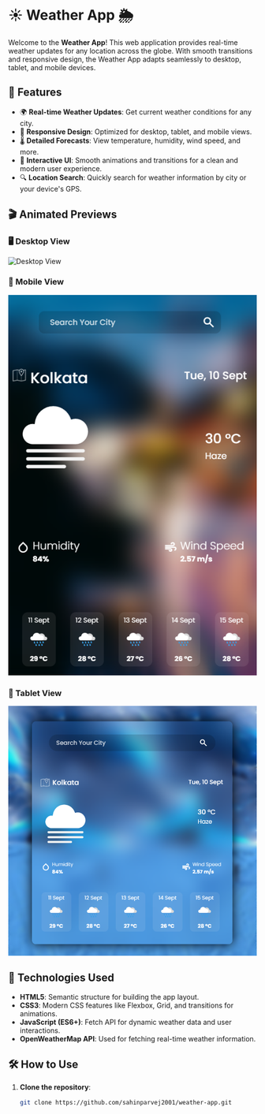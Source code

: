 # ☀️ Weather App 🌦️

Welcome to the **Weather App**! This web application provides real-time weather updates for any location across the globe. With smooth transitions and responsive design, the Weather App adapts seamlessly to desktop, tablet, and mobile devices.

## 🚀 Features

- 🌍 **Real-time Weather Updates**: Get current weather conditions for any city.
- 📱 **Responsive Design**: Optimized for desktop, tablet, and mobile views.
- 🌡️ **Detailed Forecasts**: View temperature, humidity, wind speed, and more.
- 🔄 **Interactive UI**: Smooth animations and transitions for a clean and modern user experience.
- 🔍 **Location Search**: Quickly search for weather information by city or your device's GPS.

## 🎬 Animated Previews

### 🖥️ Desktop View
![Desktop View](Desctop_view.png)

### 📱 Mobile View
![Mobile View](Mobile_view.png)

### 📲 Tablet View
![Tablet View](Tab_view.png)

## 🎨 Technologies Used

- **HTML5**: Semantic structure for building the app layout.
- **CSS3**: Modern CSS features like Flexbox, Grid, and transitions for animations.
- **JavaScript (ES6+)**: Fetch API for dynamic weather data and user interactions.
- **OpenWeatherMap API**: Used for fetching real-time weather information.

## 🛠️ How to Use

1. **Clone the repository**:
   ```bash
   git clone https://github.com/sahinparvej2001/weather-app.git
